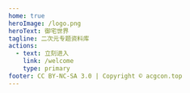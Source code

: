 ```yaml
---
home: true
heroImage: /logo.png
heroText: 御宅世界
tagline: 二次元专题资料库
actions:
  - text: 立刻进入
    link: /welcome
    type: primary
footer: CC BY-NC-SA 3.0 | Copyright © acgcon.top
---
```

